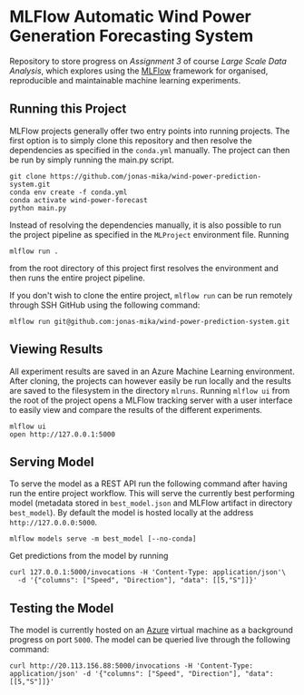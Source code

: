 # MLFlow Automatic Wind Power Generation Forecasting System

Repository to store progress on *Assignment 3* of
course *Large Scale Data Analysis*, which explores
using the [MLFlow](https://mlflow.org/) framework for 
organised, reproducible and maintainable machine learning
experiments.

## Running this Project

MLFlow projects generally offer two entry points
into running projects. The first option is to
simply clone this repository and then resolve the
dependencies as specified in the `conda.yml`
manually. The project can then be run by simply
running the main.py script.

```
git clone https://github.com/jonas-mika/wind-power-prediction-system.git
conda env create -f conda.yml
conda activate wind-power-forecast
python main.py
```

Instead of resolving the dependencies manually, it
is also possible to run the project pipeline as
specified in the `MLProject` environment file. Running

```
mlflow run .
```

from the root directory of this project first
resolves the environment and then runs the entire
project pipeline.

If you don't wish to clone the entire project,
`mlflow run` can be run remotely through SSH
GitHub using the following command:

```
mlflow run git@github.com:jonas-mika/wind-power-prediction-system.git
```

## Viewing Results

All experiment results are saved in an Azure
Machine Learning environment. After cloning, the
projects can however easily be run locally and the
results are saved to the filesystem in the
directory `mlruns`. Running `mlflow ui` from the
root of the project opens a MLFlow tracking server
with a user interface to easily view and compare
the results of the different experiments.

```
mlflow ui 
open http://127.0.0.1:5000
```

## Serving Model

To serve the model as a REST API run the following
command after having run the entire project workflow. This will serve the currently best performing model (metadata
stored in `best_model.json` and MLFlow artifact in
directory `best_model`). By default the model is
hosted locally at the address `http://127.0.0.0:5000`.

```
mlflow models serve -m best_model [--no-conda]
```

Get predictions from the model by running

```
curl 127.0.0.1:5000/invocations -H 'Content-Type: application/json'\
  -d '{"columns": ["Speed", "Direction"], "data": [[5,"S"]]}'
```

## Testing the Model

The model is currently hosted on an
[Azure](https://azure.microsoft.com) virtual
machine as a background progress on port `5000`.
The model can be queried live through the
following command:

```
curl http://20.113.156.88:5000/invocations -H 'Content-Type: application/json' -d '{"columns": ["Speed", "Direction"], "data": [[5,"S"]]}'
```
